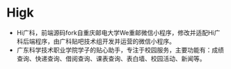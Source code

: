 # Higk
* Hi广科，前端源码fork自重庆邮电大学We重邮微信小程序，修改并适配Hi广科后端程序，由广科贴吧技术组开发并运营的微信小程序。
* 广东科学技术职业学院学子的贴心助手，专注于校园服务，主要功能有：成绩查询、快递查询、借阅查询、课表查询、表白墙、校园活动、新闻等。
